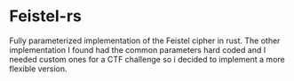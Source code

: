 # Feistel-rs
Fully parameterized implementation of the Feistel cipher in rust.
The other implementation I found had the common parameters hard coded and I needed custom ones for a CTF challenge so i decided to implement a more flexible version.
